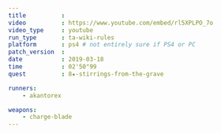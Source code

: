 ```yaml
---
title          :
video          : https://www.youtube.com/embed/rl5XPLPO_7o
video_type     : youtube
run_type       : ta-wiki-rules
platform       : ps4 # not entirely sure if PS4 or PC
patch_version  :
date           : 2019-03-18
time           : 02'50"99
quest          : 8★-stirrings-from-the-grave

runners:
    - akantorex

weapons:
    - charge-blade
---
```

